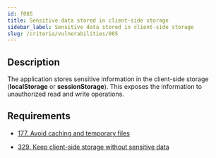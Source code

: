 ```yaml
---
id: f085
title: Sensitive data stored in client-side storage
sidebar_label: Sensitive data stored in client-side storage
slug: /criteria/vulnerabilities/085
---
```


## Description

The application stores sensitive information
in the client-side storage
(**localStorage** or **sessionStorage**).
This exposes the information
to unauthorized read and write operations.

## Requirements

- [177. Avoid caching and temporary files](/criteria/requirements/data/177)

- [329. Keep client-side storage without sensitive data](/criteria/requirements/data/329)
